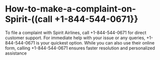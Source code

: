 # How-to-make-a-complaint-on-Spirit-((call +1-844-544-0671}}
 To file a complaint with Spirit Airlines, call +1-844-544-0671 for direct customer support. For immediate help with your issue or any queries, +1-844-544-0671 is your quickest option. While you can also use their online form, calling +1-844-544-0671 ensures faster resolution and personalized assistance
